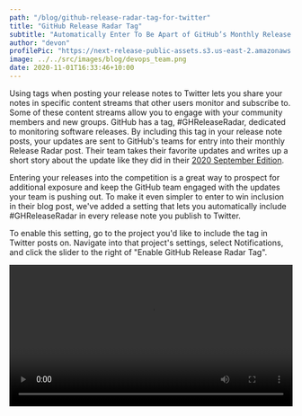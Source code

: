 ```yaml
---
path: "/blog/github-release-radar-tag-for-twitter"
title: "GitHub Release Radar Tag"
subtitle: "Automatically Enter To Be Apart of GitHub’s Monthly Release Showcase"
author: "devon"
profilePic: "https://next-release-public-assets.s3.us-east-2.amazonaws.com/devon_profile_pic.png"
image: ../../src/images/blog/devops_team.png
date: 2020-11-01T16:33:46+10:00
---
```


Using tags when posting your release notes to Twitter lets
you share your notes in specific content streams that other users
monitor and subscribe to. Some of these content streams allow you
to engage with your community members and new groups. GitHub has
a tag, #GHReleaseRadar, dedicated to monitoring software
releases. By including this tag in your release note posts,
your updates are sent to GitHub's teams for entry into their
monthly Release Radar post. Their team takes their favorite
updates and writes up a short story about the update like they
did in their [2020 September Edition](https://github.blog/2020-09-04-release-radar-september-2020-edition/).

Entering your releases into the competition is a great way to
prospect for additional exposure and keep the GitHub team
engaged with the updates your team is pushing out. To make it
even simpler to enter to win inclusion in their blog post, we've
added a setting that lets you automatically
include #GHReleaseRadar in every release note you publish to
Twitter.

To enable this setting, go to the project you'd like to
include the tag in Twitter posts on. Navigate into that
project's settings, select Notifications, and click the
slider to the right of "Enable GitHub Release Radar Tag".

<video style="width: 100%;" controls>
<source src="https://next-release-public-assets.s3.us-east-2.amazonaws.com/enable_github_release_radar_tag.mp4" type="video/mp4">
  <source src="https://next-release-public-assets.s3.us-east-2.amazonaws.com/enable_github_release_radar_tag.webm" type="video/webm">
  Your browser does not support the video tag.
</video>
